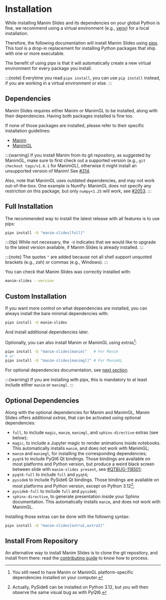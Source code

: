 # Installation

While installing Manim Slides and its dependencies on your global Python is fine,
we recommend using a virtual environment
(e.g., [venv](https://docs.python.org/3/tutorial/venv.html)) for a local installation.

Therefore, the following documentation will install Manim Slides using
[pipx](https://pipx.pypa.io/). This tool is a drop-in replacement
for installing Python packages that ship with one or more executable.

The benefit of using pipx is that it will automatically create a new virtual
environment for every package you install.

:::{note}
Everytime you read `pipx install`, you can use `pip install` instead,
if you are working in a virtual environment or else.
:::

## Dependencies

Manim Slides requires either Manim or ManimGL to be installed, along
with their dependencies.
Having both packages installed is fine too.

If none of those packages are installed,
please refer to their specific installation guidelines:
- [Manim](https://docs.manim.community/en/stable/installation.html)
- [ManimGL](https://3b1b.github.io/manim/getting_started/installation.html)

:::{warning}
If you install Manim from its git repository, as suggested by ManimGL,
make sure to first check out a supported version (e.g., `git checkout tags/v1.6.1`
for ManimGL), otherwise it might install an unsupported version of Manim!
See [#314](https://github.com/jeertmans/manim-slides/issues/314).

Also, note that ManimGL uses outdated dependencies, and may
not work out-of-the-box. One example is NumPy: ManimGL
does not specify any restriction on this package, but
only `numpy<1.25` will work, see
[#2053](https://github.com/3b1b/manim/issues/2053).
:::

## Full Installation

The recommended way to install the latest release
with all features is to use pipx:

```bash
pipx install -U "manim-slides[full]"
```

:::{tip}
While not necessary, the `-U` indicates that we would
like to upgrade to the latest version available,
if Manim Slides is already installed.
:::

:::{note}
The quotes `"` are added because not all shell support unquoted
brackets (e.g., zsh) or commas (e.g., Windows).
:::

You can check that Manim Slides was correctly installed with:

```bash
manim-slides --version
```

## Custom Installation

If you want more control on what dependencies are installed,
you can always install the bare minimal dependencies with:

```bash
pipx install -U manim-slides
```

And install additional dependencies later.

Optionally, you can also install Manim or ManimGL using extras[^1]:

```bash
pipx install -U "manim-slides[manim]"   # For Manim
# or
pipx install -U "manim-slides[manimgl]" # For ManimGL
```

For optional dependencies documentation, see
[next section](#optional-dependencies).

:::{warning}
If you are installing with pipx, this is mandatory to at least include
either `manim` or `manimgl`.
:::

[^1]: You still need to have Manim or ManimGL platform-specific dependencies
  installed on your computer.

## Optional Dependencies

Along with the optional dependencies for Manim and ManimGL,
Manim Slides offers additional *extras*, that can be activated
using optional dependencies:

- `full`, to include `magic`, `manim`, `manimgl`, and
  `sphinx-directive` extras (see below);
- `magic`, to include a Jupyter magic to render
  animations inside notebooks. This automatically installs `manim`,
  and does not work with ManimGL;
- `manim` and `manimgl`, for installing the corresponding
  dependencies;
- `pyqt6` to include PyQt6 Qt bindings. Those bindings are available
  on most platforms and Python version, but produce a weird black
  screen between slide with `manim-slides present`,
  see [#QTBUG-118501](qt-bug-url);
- `pyqt6-full` to include `full` and `pyqt6`;
- `pyside6` to include PySide6 Qt bindings. Those bindings are available
  on most platforms and Python version, except on Python 3.12[^2]; 
- `pyside6-full` to include `full` and `pyside6`;
- `sphinx-directive`, to generate presentation inside your Sphinx
  documentation. This automatically installs `manim`,
  and does not work with ManimGL.

Installing those extras can be done with the following syntax:

```bash
pipx install -U "manim-slides[extra1,extra2]"
```

[qt-bug-url]: https://bugreports.qt.io/browse/QTBUG-118501

[^2]: Actually, PySide6 can be installed on Python 3.12, but you will then
  observe the same visual bug as with PyQt6.

## Install From Repository

An alternative way to install Manim Slides is to clone the git repository,
and install from there: read the
[contributing guide](./contributing/workflow)
to know how to process.
